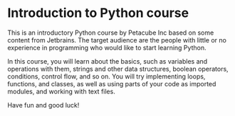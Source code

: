 # Introduction to Python course
<p>This is an introductory Python course by Petacube Inc based on some content from Jetbrains.
  The target audience are the people with little or no experience in programming who
  would like to start learning Python.</p>

  <p>In this course, you will learn about the basics, such as variables and operations
  with them, strings and other data structures, boolean operators, conditions, control
  flow, and so on. You will try implementing loops, functions, and classes, as well as
  using parts of your code as imported modules, and working with text files.</p>

  <p>Have fun and good luck!</p>

 
